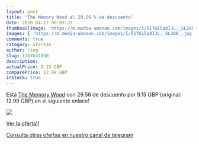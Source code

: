 ```yaml
---
layout: post
title: 'The Memory Wood al 29.56 % de descuento'
date: 2020-04-17 00:03:32
thumbnailImage: 'https://m.media-amazon.com/images/I/517Gi5q8IJL._SL200_.jpg'
images: [ 'https://m.media-amazon.com/images/I/517Gi5q8IJL._SL200_.jpg' ]
comments: true
category: ofertas
author: ring
slug: 1787631850
description:
actualPrice: 9.15 GBP
comparePrice: 12.99 GBP
inStock: true
---
```


Está [The Memory Wood](https://www.amazon.com/dp/1787631850/?tag=redken08-20) con 29.56 de descuento por 9.15 GBP (original: 12.99 GBP) en el siguiente enlace!

[![](https://m.media-amazon.com/images/I/517Gi5q8IJL._SL200_.jpg)](https://www.amazon.com/dp/1787631850/?tag=redken08-20)

[Ver la oferta!!](https://www.amazon.com/dp/1787631850/?tag=redken08-20)

[Consulta otras ofertas en nuestro canal de telegram](https://t.me/s/ofertas25)
